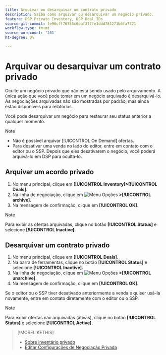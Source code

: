 ```yaml
---
title: Arquivar ou desarquivar um contrato privado
description: Saiba como arquivar ou desarquivar um negócio privado.
feature: DSP Private Inventory, DSP Deal IDs
source-git-commit: fe96cff76755c6eaf3f7fe1ddd784271b6fa7721
workflow-type: tm+mt
source-wordcount: '201'
ht-degree: 0%

---
```


# Arquivar ou desarquivar um contrato privado

Oculte um negócio privado que não está sendo usado pelo arquivamento. A única ação que você pode tomar em um negócio arquivado é desarquivá-lo. As negociações arquivadas não são mostradas por padrão, mas ainda estão disponíveis para relatórios.

Você pode desarquivar um negócio para restaurar seu status anterior a qualquer momento.

>[!NOTE]
>
>* Não é possível arquivar [!UICONTROL On Demand] ofertas.
>* Para desativar uma venda no lado do editor, entre em contato com o editor ou o SSP. Depois que eles desativarem o negócio, você poderá arquivá-lo em DSP para ocultá-lo.


## Arquivar um acordo privado

1. No menu principal, clique em **[!UICONTROL Inventory]>[!UICONTROL Deals]**.
1. Na linha de negociação, clique em ![Menu Opções](/help/dsp/assets/options-menu.png) **>[!UICONTROL archive]**.
1. Na mensagem de confirmação, clique em **[!UICONTROL OK]**.

>[!NOTE]
>
>Para exibir as ofertas arquivadas, clique no botão **[!UICONTROL Status]** e selecione **[!UICONTROL Inactive].**

## Desarquivar um contrato privado

1. No menu principal, clique em **[!UICONTROL Deals]**.
1. Na barra de ferramentas, clique no botão **[!UICONTROL Status]** e selecione **[!UICONTROL Inactive].**
1. Na linha de negociação, clique em  ![Menu Opções](/help/dsp/assets/options-menu.png) **>[!UICONTROL unarchive]**.
1. Na mensagem de confirmação, clique em **[!UICONTROL OK]**.

Se o editor ou o SSP tiver desativado anteriormente a venda e quiser usá-la novamente, entre em contato diretamente com o editor ou o SSP.

>[!NOTE]
>
>Para exibir ofertas não arquivadas (ativas), clique no botão **[!UICONTROL Status]** e selecione **[!UICONTROL Active].**

>[!MORELIKETHIS]
>
>* [Sobre inventário privado](private-inventory-about.md)
>* [Editar Configurações de Negociação Privada](/help/dsp/inventory/deal-id-edit.md)

